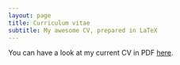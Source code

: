 ```yaml
---
layout: page
title: Curriculum vitae
subtitle: My awesome CV, prepared in LaTeX
---
```


You can have a look at my current CV in PDF <a href="{{ site.url }}/cv.pdf" target="_blank">here</a>.
